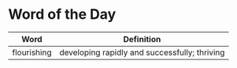 # Word of the Day

|Word|Definition|
|---|---|
|flourishing|developing rapidly and successfully; thriving|
